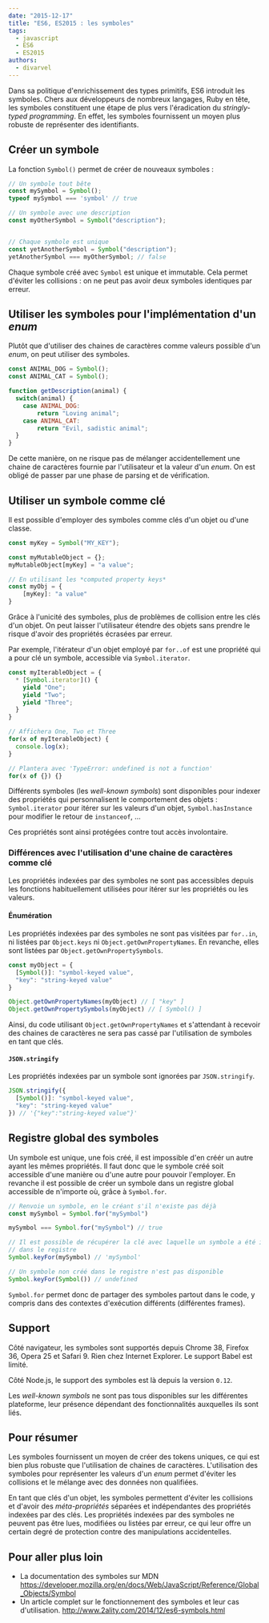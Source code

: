 ```yaml
---
date: "2015-12-17"
title: "ES6, ES2015 : les symboles"
tags:
  - javascript
  - ES6
  - ES2015
authors:
  - divarvel
---
```


Dans sa politique d'enrichissement des types primitifs, ES6 introduit les
symboles. Chers aux développeurs de nombreux langages, Ruby en tête, les
symboles constituent une étape de plus vers l'éradication du *stringly-typed
programming*. En effet, les symboles fournissent un moyen plus robuste de
représenter des identifiants.

## Créer un symbole

La fonction `Symbol()` permet de créer de nouveaux symboles :

```javascript
// Un symbole tout bête
const mySymbol = Symbol();
typeof mySymbol === 'symbol' // true

// Un symbole avec une description
const myOtherSymbol = Symbol("description");


// Chaque symbole est unique
const yetAnotherSymbol = Symbol("description");
yetAnotherSymbol === myOtherSymbol; // false
```

Chaque symbole créé avec `Symbol` est unique et immutable. Cela permet
d'éviter les collisions : on ne peut pas avoir deux symboles identiques par
erreur.

## Utiliser les symboles pour l'implémentation d'un *enum*

Plutôt que d'utiliser des chaines de caractères comme valeurs possible d'un
*enum*, on peut utiliser des symboles.

```javascript
const ANIMAL_DOG = Symbol();
const ANIMAL_CAT = Symbol();

function getDescription(animal) {
  switch(animal) {
    case ANIMAL_DOG:
        return "Loving animal";
    case ANIMAL_CAT:
        return "Evil, sadistic animal";
  }
}
```

De cette manière, on ne risque pas de mélanger accidentellement une chaine de
caractères fournie par l'utilisateur et la valeur d'un *enum*. On est obligé
de passer par une phase de parsing et de vérification.

## Utiliser un symbole comme clé

Il est possible d'employer des symboles comme clés d'un objet ou d'une classe.

```javascript
const myKey = Symbol("MY_KEY");

const myMutableObject = {};
myMutableObject[myKey] = "a value";

// En utilisant les *computed property keys*
const myObj = {
    [myKey]: "a value"
}
```

Grâce à l'unicité des symboles, plus de problèmes de collision entre les clés
d'un objet. On peut laisser l'utilisateur étendre des objets sans prendre le
risque d'avoir des propriétés écrasées par erreur.

Par exemple, l'itérateur d'un objet employé par `for..of` est une propriété
qui a pour clé un symbole, accessible via `Symbol.iterator`.

```javascript
const myIterableObject = {
  * [Symbol.iterator]() {
    yield "One";
    yield "Two";
    yield "Three";
  }
}

// Affichera One, Two et Three
for(x of myIterableObject) {
  console.log(x);
}

// Plantera avec 'TypeError: undefined is not a function'
for(x of {}) {}
```

Différents symboles (les *well-known symbols*) sont disponibles pour indexer
des propriétés qui personnalisent le comportement des objets :
`Symbol.iterator` pour itérer sur les valeurs d'un objet, `Symbol.hasInstance`
pour modifier le retour de `instanceof`, …

Ces propriétés sont ainsi protégées contre tout accès involontaire.

### Différences avec l'utilisation d'une chaine de caractères comme clé

Les propriétés indexées par des symboles ne sont pas accessibles depuis les
fonctions habituellement utilisées pour itérer sur les propriétés ou les valeurs.

#### Énumération

Les propriétés indexées par des symboles ne sont pas visitées par `for..in`,
ni listées par `Object.keys` ni `Object.getOwnPropertyNames`. En revanche,
elles sont listées par `Object.getOwnPropertySymbols`.

```javascript
const myObject = {
  [Symbol()]: "symbol-keyed value",
  "key": "string-keyed value"
}

Object.getOwnPropertyNames(myObject) // [ "key" ]
Object.getOwnPropertySymbols(myObject) // [ Symbol() ]
```

Ainsi, du code utilisant `Object.getOwnPropertyNames` et s'attendant à
recevoir des chaines de caractères ne sera pas cassé par l'utilisation de
symboles en tant que clés.

#### `JSON.stringify`

Les propriétés indexées par un symbole sont ignorées par `JSON.stringify`.


```javascript
JSON.stringify({
  [Symbol()]: "symbol-keyed value",
  "key": "string-keyed value"
}) // '{"key":"string-keyed value"}'
```

## Registre global des symboles

Un symbole est unique, une fois créé, il est impossible d'en créér un autre
ayant les mêmes propriétés. Il faut donc que le symbole créé soit accessible
d'une manière ou d'une autre pour pouvoir l'employer. En revanche il est
possible de créer un symbole dans un registre global accessible de n'importe
où, grâce à `Symbol.for`.

```javascript
// Renvoie un symbole, en le créant s'il n'existe pas déjà
const mySymbol = Symbol.for("mySymbol")

mySymbol === Symbol.for("mySymbol") // true

// Il est possible de récupérer la clé avec laquelle un symbole a été inséré
// dans le registre
Symbol.keyFor(mySymbol) // 'mySymbol'

// Un symbole non créé dans le registre n'est pas disponible
Symbol.keyFor(Symbol()) // undefined
```

`Symbol.for` permet donc de partager des symboles partout dans le code, y
compris dans des contextes d'exécution différents (différentes frames).

## Support

Côté navigateur, les symboles sont supportés depuis Chrome 38, Firefox 36,
Opera 25 et Safari 9. Rien chez Internet Explorer. Le support Babel est
limité.

Côté Node.js, le support des symboles est là depuis la version `0.12`.

Les *well-known symbols* ne sont pas tous disponibles sur les différentes
plateforme, leur présence dépendant des fonctionnalités auxquelles ils sont
liés.

## Pour résumer

Les symboles fournissent un moyen de créer des tokens uniques, ce qui est bien
plus robuste que l'utilisation de chaines de caractères. L'utilisation des
symboles pour représenter les valeurs d'un *enum* permet d'éviter les
collisions et le mélange avec des données non qualifiées.

En tant que clés d'un objet, les symboles permettent d'éviter les collisions
et d'avoir des *méta-propriétés* séparées et indépendantes des propriétés
indexées par des clés. Les propriétés indexées par des symboles ne peuvent pas
être lues, modifiées ou listées par erreur, ce qui leur offre un certain degré
de protection contre des manipulations accidentelles.


## Pour aller plus loin

 - La documentation des symboles sur MDN <https://developer.mozilla.org/en/docs/Web/JavaScript/Reference/Global_Objects/Symbol>
 - Un article complet sur le fonctionnement des symboles et leur cas d'utilisation. <http://www.2ality.com/2014/12/es6-symbols.html>
